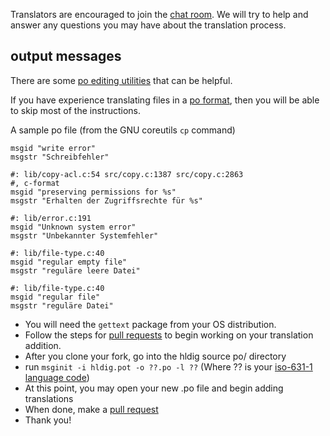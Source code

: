Translators are encouraged to join the [chat
room](http://webchat.freenode.net?channels=%23%23hldig&uio=d4).
We will try to help and answer any questions you may have about the
translation process.

## output messages

There are some [po editing
utilities](https://www.gnu.org/software/trans-coord/manual/web-trans/html_node/PO-Editors.html)
that can be helpful.

If you have experience translating files in a [po
format](https://www.gnu.org/software/gettext/manual/html_node/PO-Files.html),
then you will be able to skip most of the instructions.

A sample po file (from the GNU coreutils `cp` command)
```
msgid "write error"
msgstr "Schreibfehler"

#: lib/copy-acl.c:54 src/copy.c:1387 src/copy.c:2863
#, c-format
msgid "preserving permissions for %s"
msgstr "Erhalten der Zugriffsrechte für %s"

#: lib/error.c:191
msgid "Unknown system error"
msgstr "Unbekannter Systemfehler"

#: lib/file-type.c:40
msgid "regular empty file"
msgstr "reguläre leere Datei"

#: lib/file-type.c:40
msgid "regular file"
msgstr "reguläre Datei"
```

* You will need the `gettext` package from your OS distribution.
* Follow the steps for [pull requests](https://github.com/andy5995/hldig/blob/master/CONTRIBUTING.md#pull-requests) to begin working on your translation addition.
* After you clone your fork, go into the hldig source po/ directory
* run `msginit -i hldig.pot -o ??.po -l ??` (Where ?? is your
 [iso-631-1 language code](https://en.wikipedia.org/wiki/List_of_ISO_639-1_codes))
* At this point, you may open your new .po file and begin adding translations
* When done, make a [pull request](https://github.com/andy5995/hldig/blob/master/CONTRIBUTING.md#pull-requests)
* Thank you!
